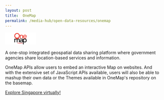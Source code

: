 ```yaml
---
layout: post
title:  OneMap
permalink: /media-hub/open-data-resources/onemap
---
```


<div style="width:20%;display:flex;flex-wrap:wrap;">
  <div style="flex:20%"><a href="https://www.onemap.sg/main/v2/" target="_blank"><img alt="OneMap" src="/images/media-hub/open-data-resources/onemap-logo.jpeg"></a>
  </div>
</div>

A one-stop integrated geospatial data sharing platform where government agencies share location-based services and information. 

OneMap APIs allow users to embed an interactive Map on websites. And with the extensive set of JavaScript APIs available, users will also be able to mashup their own data or the Themes available in OneMap's repository on the basemap.

<a href="https://www.onemap.sg/main/v2/" target="_blank">Explore Singapore virtually!</a>
